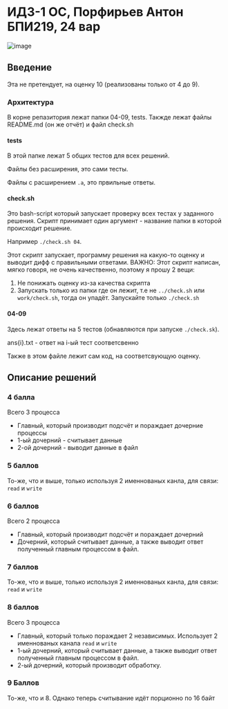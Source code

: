 # ИДЗ-1 ОС, Порфирьев Антон БПИ219, 24 вар
![image](https://user-images.githubusercontent.com/90344389/226197838-65bec71e-5f85-4415-a951-ccefbef25f1f.png)

## Введение
Эта не претендует, на оценку 10 (реализованы только от 4 до 9).
### Архитектура
В корне репазитория лежат папки 04-09, tests. Такжде лежат файлы README.md (он же отчёт) и файл check.sh
#### tests
В этой папке лежат 5 общих тестов для всех решений.

Файлы без расширения, это сами тесты.

Файлы с расширением ```.a```, это првильные ответы.

#### check.sh
Это bash-script который запускает проверку всех тестах у заданного решения. Скрипт принимает один аргумент - название папки в которой происходит решение.

Например ```./check.sh 04```.

Этот скрипт запускает, программу решения на какую-то оценку и выводит дифф с правильными ответами.
ВАЖНО: Этот скрипт написан, мягко говоря, не очень качественно, поэтому я прошу 2 вещи:
1. Не понижать оценку из-за качества скрипта
2. Запускать только из папки где он лежит, т.е не ```../check.sh``` или ```work/check.sh```, тогда он упадёт. Запускайте только ```./check.sh```

#### 04-09

Здесь лежат ответы на 5 тестов (обнавляются при запуске ```./check.sk```).

ans{i}.txt - ответ на i-ый тест соответсвенно

Также в этом файле лежит сам код, на соответсвующую оценку.

## Описание решений

### 4 балла

Всего 3 процесса
+ Главный, который производит подсчёт и пораждает дочерние процессы
+ 1-ый дочерний - считывает данные
+ 2-ой дочерний - выводит данные в файл

### 5 баллов

То-же, что и выше, только используя 2 именнованых канла, для связи: ```read``` и ```write```

### 6 баллов

Всего 2 процесса
+ Главный, который производит подсчёт и пораждает дочерний
+ Дочерний, который считывает данные, а также выводит ответ полученный главным процессом в файл.

### 7 баллов

То-же, что и выше, только используя 2 именнованых канла, для связи: ```read``` и ```write```

### 8 баллов

Всего 3 процесса
+ Главный, который только пораждает 2 независимых. Использует 2 именнованых канала ```read``` и ```write```
+ 1-ый дочерний, который считывает данные, а также выводит ответ полученный главным процессом в файл.
+ 2-ый дочерний, который производит обработку.

### 9 Баллов

То-же, что и 8. Однако теперь считывание идёт порционно по 16 байт
